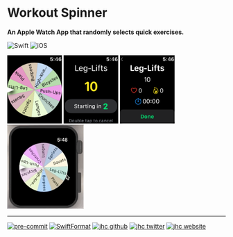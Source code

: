 # Workout Spinner

**An Apple Watch App that randomly selects quick exercises.**

![Swift](https://img.shields.io/badge/Swift-App-FA7343.svg?style=flat&logo=swift)
![iOS](https://img.shields.io/badge/watchOS-App-999999.svg?style=flat&logo=apple&logoColor=white)

<img src="demos/01-spinner.png" width="25%">
<img src="demos/02-start.png" width="25%">
<img src="demos/03-workout.png" width="25%">

<img src="demos/demo.gif" width="35%">

---

[![pre-commit](https://img.shields.io/badge/pre--commit-enabled-brightgreen?logo=pre-commit&logoColor=white)](https://github.com/pre-commit/pre-commit)
[![SwiftFormat](https://img.shields.io/badge/SwfitFormat-enabled-A166E6)](https://github.com/nicklockwood/SwiftFormat)
[![jhc github](https://img.shields.io/badge/GitHub-jhrcook-181717.svg?style=flat&logo=github)](https://github.com/jhrcook)
[![jhc twitter](https://img.shields.io/badge/Twitter-@JoshDoesA-00aced.svg?style=flat&logo=twitter)](https://twitter.com/JoshDoesa)
[![jhc website](https://img.shields.io/badge/Website-Joshua_Cook-5087B2.svg?style=flat&logo=telegram)](https://joshuacook.netlify.com)
